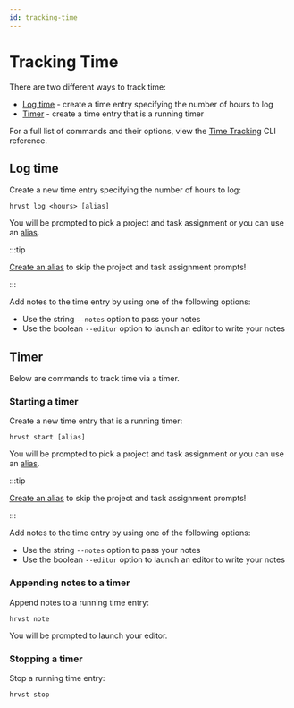 ```yaml
---
id: tracking-time
---
```


# Tracking Time

There are two different ways to track time:

- [Log time](#log-time) - create a time entry specifying the number of hours to log
- [Timer](#timer) - create a time entry that is a running timer

For a full list of commands and their options, view the [Time Tracking](/cli/time-tracking) CLI reference.

## Log time

Create a new time entry specifying the number of hours to log:

```
hrvst log <hours> [alias]
```

You will be prompted to pick a project and task assignment or you can use an [alias](/cli/alias).

:::tip

[Create an alias](/cli/alias#create-an-alias) to skip the project and task assignment prompts!

:::

Add notes to the time entry by using one of the following options:

- Use the string `--notes` option to pass your notes
- Use the boolean `--editor` option to launch an editor to write your notes

## Timer

Below are commands to track time via a timer.

### Starting a timer

Create a new time entry that is a running timer:

```
hrvst start [alias]
```

You will be prompted to pick a project and task assignment or you can use an [alias](/cli/alias).

:::tip

[Create an alias](/cli/alias#create-an-alias) to skip the project and task assignment prompts!

:::

Add notes to the time entry by using one of the following options:

- Use the string `--notes` option to pass your notes
- Use the boolean `--editor` option to launch an editor to write your notes

### Appending notes to a timer

Append notes to a running time entry:

```
hrvst note
```

You will be prompted to launch your editor.

### Stopping a timer

Stop a running time entry:

```
hrvst stop
```
